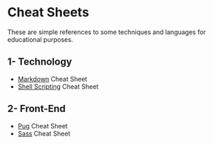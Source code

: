 # Cheat Sheets
These are simple references to some techniques and languages for educational purposes.

## 1- Technology
* [Markdown](https://github.com/Alexander-Sands/Cheat-Sheets//blob/main/Markdown/Markdown-Reference.md "Markdown Cheat Sheet") Cheat Sheet
* [Shell Scripting](https://github.com/Alexander-Sands/Cheat-Sheets//blob/main/Shell-Scripting/myscript.sh "Shell Scripting Cheat Sheet") Cheat Sheet

## 2- Front-End
* [Pug](https://github.com/Alexander-Sands/Cheat-Sheets//blob/main/Pug/Pug.pug "Pug Cheat Sheet") Cheat Sheet
* [Sass](https://github.com/Alexander-Sands/Cheat-Sheets//blob/main/Sass/Sass.scss "Sass Cheat Sheet") Cheat Sheet